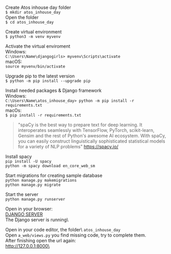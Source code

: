 Create Atos inhouse day folder\
`$ mkdir atos_inhouse_day`\
Open the folder \
`$ cd atos_inhouse_day`

Create virtual environment\
`$ python3 -m venv myvenv`

Activate the virtual enviroment\
Windows:\
`C:\Users\Name\djangogirls> myvenv\Scripts\activate`\
macOS:\
`source myvenv/bin/activate`

Upgrade pip to the latest version\
`$ python -m pip install --upgrade pip`

Install needed packages & Django framework\
Windows:\
`C:\Users\Name\atos_inhouse_day> python -m pip install -r requirements.txt`\
macOs:\
`$ pip install -r requirements.txt`


 >  "spaCy is the best way to prepare text for deep learning. It interoperates seamlessly with TensorFlow, PyTorch, scikit-learn, Gensim and the rest of Python's awesome AI ecosystem. With spaCy, you can easily construct linguistically sophisticated statistical models for a variety of NLP problems"
https://spacy.io/ 

Install spacy\
`pip install -U spacy`\
`python -m spacy download en_core_web_sm`

Start migrations for creating sample database\
`python manage.py makemigrations`\
`python manage.py migrate`

Start the server\
`python manage.py runserver`

Open in your browser:\
[DJANGO SERVER](http://127.0.0.1:8000)\
The Django server is running\

Open in your code editor, the folder\ 
`atos_inhouse_day`\
Open `a_web/views.py`  you find missing code, try to complete them.\
After finishing open the url again: \
http://127.0.0.1:8000\
